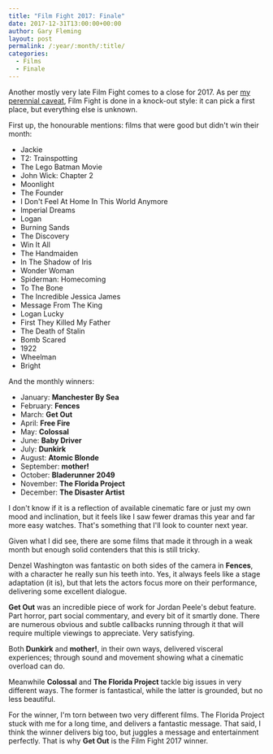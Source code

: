 ```yaml
---
title: "Film Fight 2017: Finale"
date: 2017-12-31T13:00:00+00:00
author: Gary Fleming
layout: post
permalink: /:year/:month/:title/
categories:
  - Films
  - Finale
---
```


Another mostly very late Film Fight comes to a close for 2017. As per [my perennial caveat](https://solitude.vkps.co.uk/2016/12/film-fight-2016-finale/), Film Fight is done in
a knock-out style: it can pick a first place, but everything else is unknown.

First up, the honourable mentions: films that were good but didn't win their month:

* Jackie
* T2: Trainspotting
* The Lego Batman Movie
* John Wick: Chapter 2
* Moonlight
* The Founder
* I Don't Feel At Home In This World Anymore
* Imperial Dreams
* Logan
* Burning Sands
* The Discovery
* Win It All
* The Handmaiden
* In The Shadow of Iris
* Wonder Woman
* Spiderman: Homecoming
* To The Bone
* The Incredible Jessica James
* Message From The King
* Logan Lucky
* First They Killed My Father
* The Death of Stalin
* Bomb Scared
* 1922
* Wheelman
* Bright


And the monthly winners:

* January: **Manchester By Sea**
* February: **Fences**
* March: **Get Out**
* April: **Free Fire**
* May: **Colossal**
* June: **Baby Driver**
* July: **Dunkirk**
* August: **Atomic Blonde**
* September: **mother!**
* October: **Bladerunner 2049**
* November: **The Florida Project**
* December: **The Disaster Artist**

I don't know if it is a reflection of available cinematic fare or just my own mood
and inclination, but it feels like I saw fewer dramas this year and far more easy
watches. That's something that I'll look to counter next year.

Given what I did see, there are some films that made it through in a weak month but enough
solid contenders that this is still tricky.

Denzel Washington was fantastic on both sides of the camera in **Fences**, with a
character he really sun his teeth into. Yes, it always feels like a stage adaptation (it is),
but that lets the actors focus more on their performance, delivering some excellent dialogue.

**Get Out** was an incredible piece of work for Jordan Peele's debut feature. Part horror, part
social commentary, and every bit of it smartly done. There are numerous obvious and subtle
callbacks running through it that will require multiple viewings to appreciate. Very
satisfying.

Both **Dunkirk** and **mother!**, in their own ways, delivered visceral experiences; through
sound and movement showing what a cinematic overload can do.

Meanwhile **Colossal** and **The Florida Project** tackle big issues in very different ways.
The former is fantastical, while the latter is grounded, but no less beautiful.

For the winner, I'm torn between two very different films. The Florida Project stuck with
me for a long time, and delivers a fantastic message. That said, I think the winner delivers
big too, but juggles a message and entertainment perfectly. That is why **Get Out** is the
Film Fight 2017 winner.
